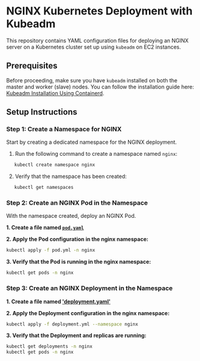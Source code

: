 # NGINX Kubernetes Deployment with Kubeadm

This repository contains YAML configuration files for deploying an NGINX server on a Kubernetes cluster set up using `kubeadm` on EC2 instances.

## Prerequisites

Before proceeding, make sure you have `kubeadm` installed on both the master and worker (slave) nodes. You can follow the installation guide here: [Kubeadm Installation Using Containerd](https://github.com/GMATHUR90/kubestarter/blob/main/Kubeadm_Installation_Using_Containerd.md).

## Setup Instructions

### Step 1: Create a Namespace for NGINX

Start by creating a dedicated namespace for the NGINX deployment.

1. Run the following command to create a namespace named `nginx`:
```bash
   kubectl create namespace nginx
```
2. Verify that the namespace has been created:
```bash
   kubectl get namespaces
```
### Step 2: Create an NGINX Pod in the Namespace
With the namespace created, deploy an NGINX Pod.

**1. Create a file named [`pod.yaml`](https://github.com/GMATHUR90/nginx-k8s-with-kubeadm/blob/main/pod.yaml)**

**2. Apply the Pod configuration in the nginx namespace:**
```bash
kubectl apply -f pod.yml -n nginx
```
**3. Verify that the Pod is running in the nginx namespace:**
```bash
kubectl get pods -n nginx
```

### Step 3: Create an NGINX Deployment in the Namespace

**1. Create a file named ['deployment.yaml'](https://github.com/GMATHUR90/nginx-k8s-with-kubeadm/blob/main/deployment.yaml)**

**2. Apply the Deployment configuration in the nginx namespace:**
```bash
kubectl apply -f deployment.yml --namespace nginx
```
**3. Verify that the Deployment and replicas are running:**
```bash
kubectl get deployments -n nginx
kubectl get pods -n nginx
```


